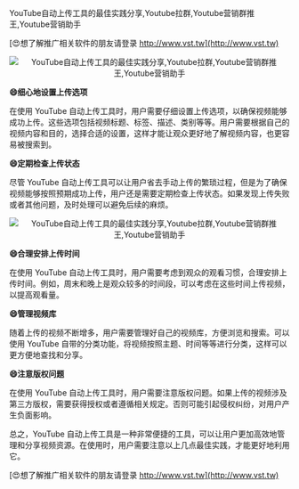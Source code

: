 YouTube自动上传工具的最佳实践分享,Youtube拉群,Youtube营销群推王,Youtube营销助手

[😍想了解推广相关软件的朋友请登录 http://www.vst.tw](http://www.vst.tw)

 <center><img src="https://vst.tw/MP4/tuiguang/png/1.png" alt="YouTube自动上传工具的最佳实践分享,Youtube拉群,Youtube营销群推王,Youtube营销助手"></center>

**😄细心地设置上传选项**

在使用 YouTube 自动上传工具时，用户需要仔细设置上传选项，以确保视频能够成功上传。这些选项包括视频标题、标签、描述、类别等等。用户需要根据自己的视频内容和目的，选择合适的设置，这样才能让观众更好地了解视频内容，也更容易被搜索到。

**😄定期检查上传状态**

尽管 YouTube 自动上传工具可以让用户省去手动上传的繁琐过程，但是为了确保视频能够按照预期成功上传，用户还是需要定期检查上传状态。如果发现上传失败或者其他问题，及时处理可以避免后续的麻烦。

 <center><img src="https://vst.tw/MP4/tuiguang/png/1.png" alt="YouTube自动上传工具的最佳实践分享,Youtube拉群,Youtube营销群推王,Youtube营销助手"></center>

**😄合理安排上传时间**

在使用 YouTube 自动上传工具时，用户需要考虑到观众的观看习惯，合理安排上传时间。例如，周末和晚上是观众较多的时间段，可以考虑在这些时间上传视频，以提高观看量。

**😄管理视频库**

随着上传的视频不断增多，用户需要管理好自己的视频库，方便浏览和搜索。可以使用 YouTube 自带的分类功能，将视频按照主题、时间等等进行分类，这样可以更方便地查找和分享。

**😄注意版权问题**

在使用 YouTube 自动上传工具时，用户需要注意版权问题。如果上传的视频涉及第三方版权，需要获得授权或者遵循相关规定。否则可能引起侵权纠纷，对用户产生负面影响。

总之，YouTube 自动上传工具是一种非常便捷的工具，可以让用户更加高效地管理和分享视频资源。在使用时，用户需要注意以上几点最佳实践，才能更好地利用它。

[😍想了解推广相关软件的朋友请登录 http://www.vst.tw](http://www.vst.tw)



